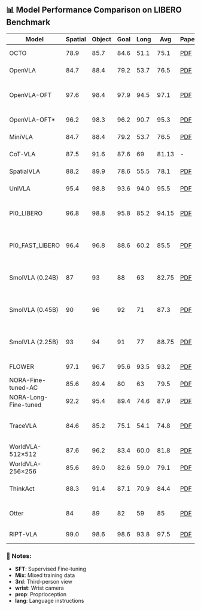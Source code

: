 ## 📊 Model Performance Comparison on LIBERO Benchmark

| Model | Spatial | Object | Goal | Long | Avg | Paper | HF Model | Code | Setup |
|-------|---------|--------|------|------|-----|-------|----------|------|-------|
| OCTO | 78.9 | 85.7 | 84.6 | 51.1 | 75.1 | [PDF](https://arxiv.org/pdf/2405.12213) | - | [GitHub](https://github.com/octo-models/octo) | 3rd, lang |
| OpenVLA | 84.7 | 88.4 | 79.2 | 53.7 | 76.5 | [PDF](https://arxiv.org/pdf/2406.09246) | [Checkpoint](https://huggingface.co/openvla/openvla-7b-finetuned-libero-10) | [GitHub](https://github.com/openvla/openvla?tab=readme-ov-file) | 3rd, lang |
| OpenVLA-OFT | 97.6 | 98.4 | 97.9 | 94.5 | 97.1 | [PDF](https://arxiv.org/pdf/2502.19645) | [Checkpoint](https://huggingface.co/moojink/openvla-7b-oft-finetuned-libero-spatial-object-goal-10) | [GitHub](https://github.com/moojink/openvla-oft) | 3rd + wrist, prop, lang |
| OpenVLA-OFT* | 96.2 | 98.3 | 96.2 | 90.7 | 95.3 | [PDF](https://arxiv.org/pdf/2502.19645) | - | [GitHub](https://github.com/moojink/openvla-oft) | 3rd, lang |
| MiniVLA | 84.7 | 88.4 | 79.2 | 53.7 | 76.5 | [PDF](https://arxiv.org/pdf/2406.09246) | [Checkpoint](https://huggingface.co/InspireVLA/minivla-inspire-libero-union4/tree/main) | [GitHub](https://github.com/Stanford-ILIAD/openvla-mini) | 3rd, lang |
| CoT-VLA | 87.5 | 91.6 | 87.6 | 69 | 81.13 | - | - | - | 3rd, lang |
| SpatialVLA | 88.2 | 89.9 | 78.6 | 55.5 | 78.1 | [PDF](https://arxiv.org/pdf/2501.15830) | - | [GitHub](https://github.com/SpatialVLA/SpatialVLA) | 3rd, lang |
| UniVLA | 95.4 | 98.8 | 93.6 | 94.0 | 95.5 | [PDF](https://arxiv.org/pdf/2506.19850) | [Checkpoint](https://huggingface.co/Yuqi1997/UniVLA/tree/main) | [GitHub](https://github.com/baaivision/UniVLA) | 3rd, lang |
| PI0_LIBERO | 96.8 | 98.8 | 95.8 | 85.2 | 94.15 | [PDF](https://www.physicalintelligence.company/download/pi0.pdf) | [Checkpoint](https://storage.googleapis.com/openpi-assets/checkpoints/pi0_libero) | [GitHub](https://github.com/Physical-Intelligence/openpi) | 3rd + wrist, prop, lang |
| PI0_FAST_LIBERO | 96.4 | 96.8 | 88.6 | 60.2 | 85.5 | [PDF](https://arxiv.org/pdf/2501.09747) | [Checkpoint](https://storage.googleapis.com/openpi-assets/checkpoints/pi0_fast_libero) | [GitHub](https://github.com/Physical-Intelligence/openpi) | 3rd + wrist, prop, lang |
| SmolVLA (0.24B) | 87 | 93 | 88 | 63 | 82.75 | [PDF](https://arxiv.org/pdf/2506.01844) | - | [GitHub](https://github.com/huggingface/lerobot/tree/main/src/lerobot/policies/smolvla) | 3rd + wrist, prop, lang |
| SmolVLA (0.45B) | 90 | 96 | 92 | 71 | 87.3 | [PDF](https://arxiv.org/pdf/2506.01844) | - | [GitHub](https://github.com/huggingface/lerobot/tree/main/src/lerobot/policies/smolvla) | 3rd + wrist, prop, lang |
| SmolVLA (2.25B) | 93 | 94 | 91 | 77 | 88.75 | [PDF](https://arxiv.org/pdf/2506.01844) | - | [GitHub](https://github.com/huggingface/lerobot/tree/main/src/lerobot/policies/smolvla) | 3rd + wrist, prop, lang |
| FLOWER | 97.1 | 96.7 | 95.6 | 93.5 | 93.2 | [PDF](https://openreview.net/pdf?id=ifo8oWSLSq) | [Checkpoint](https://huggingface.co/mbreuss/flower_libero_object) | [GitHub](https://github.com/intuitive-robots/flower_vla_calvin) | 3rd, lang |
| NORA-Fine-tuned-AC | 85.6 | 89.4 | 80 | 63 | 79.5 | [PDF](https://www.arxiv.org/pdf/2504.19854) | [Checkpoint](https://huggingface.co/declare-lab/nora) | [GitHub](https://github.com/declare-lab/nora) | 3rd, lang |
| NORA-Long-Fine-tuned | 92.2 | 95.4 | 89.4 | 74.6 | 87.9 | [PDF](https://www.arxiv.org/pdf/2504.19854) | [Checkpoint](https://huggingface.co/declare-lab/nora-long) | [GitHub](https://github.com/declare-lab/nora) | 3rd, lang |
| TraceVLA | 84.6 | 85.2 | 75.1 | 54.1 | 74.8 | [PDF](https://arxiv.org/pdf/2412.10345) |  | - | 3rd, lang, visual trace |
| WorldVLA-512×512 | 87.6 | 96.2 | 83.4 | 60.0 | 81.8 | [PDF](https://arxiv.org/pdf/2506.21539) | [Checkpoint](https://huggingface.co/Alibaba-DAMO-Academy/WorldVLA) | [GitHub](https://github.com/alibaba-damo-academy/WorldVLA) | 3rd, lang |
| WorldVLA-256×256 | 85.6 | 89.0 | 82.6 | 59.0 | 79.1 | [PDF](https://arxiv.org/pdf/2506.21539) | [Checkpoint](https://huggingface.co/Alibaba-DAMO-Academy/WorldVLA) | [GitHub](https://github.com/alibaba-damo-academy/WorldVLA) | 3rd, lang |
| ThinkAct | 88.3 | 91.4 | 87.1 | 70.9 | 84.4 | [PDF](https://arxiv.org/pdf/2507.16815) | - | - | 3rd, lang, prop |
| Otter | 84 | 89 | 82 | 59 | 85 | [PDF](https://arxiv.org/pdf/2503.03734) | - | [GitHub](https://github.com/Max-Fu/otter) | 3rd, lang, prop |
| RIPT-VLA | 99.0 | 98.6 | 98.6 | 93.8 | 97.5 | [PDF](https://www.arxiv.org/pdf/2505.17016) | [Checkpoint](https://huggingface.co/tanshh97/RIPT_VLA/tree/main) | [GitHub](https://github.com/Ariostgx/ript-vla) | 3rd, lang |

### 📝 Notes:
- **SFT**: Supervised Fine-tuning
- **Mix**: Mixed training data
- **3rd**: Third-person view
- **wrist**: Wrist camera
- **prop**: Proprioception
- **lang**: Language instructions